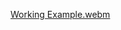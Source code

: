 


[Working Example.webm](https://github.com/Shaheryarkhalid/Dice_Roller/assets/41621149/9df4b3b2-2d55-4a71-8967-79d98c170244)
